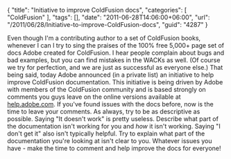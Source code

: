 {
	"title": "Initiative to improve ColdFusion docs",
	"categories": [
		"ColdFusion"
	],
	"tags": [],
	"date": "2011-06-28T14:06:00+06:00",
	"url": "/2011/06/28/Initiative-to-improve-ColdFusion-docs",
	"guid": "4287"
}

Even though I'm a contributing author to a set of ColdFusion books, whenever I can I try to sing the praises of the 100% free 5,000+ page set of docs Adobe created for ColdFusion. I hear people complain about bugs and bad examples, but you can find mistakes in the WACKs as well. (Of course we try for perfection, and we are just as successful as everyone else.) That being said, today Adobe announced (in a private list) an initiative to help improve ColdFusion documentation. This initiative is being driven by Adobe with members of the ColdFusion community and is based strongly on comments you guys leave on the online versions available at <a href="http://help.adobe.com">help.adobe.com</a>. If you've found issues with the docs before, now is the time to leave your comments. As always, try to be as descriptive as possible. Saying "It doesn't work" is pretty useless. Describe what part of the documentation isn't working for you and <i>how</i> it isn't working. Saying "I don't get it" also isn't typically helpful. Try to explain what part of the documentation you're looking at isn't clear to you. Whatever issues you have - make the time to comment and help improve the docs for everyone!